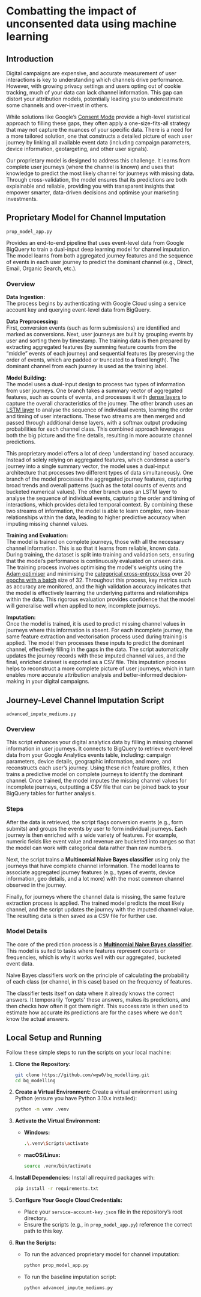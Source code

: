 # Combatting the impact of unconsented data using machine learning

## Introduction

Digital campaigns are expensive, and accurate measurement of user interactions is key to understanding which channels drive performance. However, with growing privacy settings and users opting out of cookie tracking, much of your data can lack channel information. This gap can distort your attribution models, potentially leading you to underestimate some channels and over-invest in others.

While solutions like Google’s [Consent Mode](https://support.google.com/google-ads/answer/10000067?hl=en-GB) provide a high-level statistical approach to filling these gaps, they often apply a one-size-fits-all strategy that may not capture the nuances of your specific data. There is a need for a more tailored solution, one that constructs a detailed picture of each user journey by linking all available event data (including campaign parameters, device information, geotargeting, and other user signals). 

Our proprietary model is designed to address this challenge. It learns from complete user journeys (where the channel is known) and uses that knowledge to predict the most likely channel for journeys with missing data. Through cross-validation, the model ensures that its predictions are both explainable and reliable, providing you with transparent insights that empower smarter, data-driven decisions and optimise your marketing investments.


## Proprietary Model for Channel Imputation

`prop_model_app.py`

Provides an end-to-end pipeline that uses event-level data from Google BigQuery to train a dual-input deep learning model for channel imputation. The model learns from both aggregated journey features and the sequence of events in each user journey to predict the dominant channel (e.g., Direct, Email, Organic Search, etc.).

### Overview

**Data Ingestion:**  
The process begins by authenticating with Google Cloud using a service account key and querying event-level data from BigQuery.

**Data Preprocessing:**  
First, conversion events (such as form submissions) are identified and marked as conversions. Next, user journeys are built by grouping events by user and sorting them by timestamp. The training data is then prepared by extracting aggregated features (by summing feature counts from the “middle” events of each journey) and sequential features (by preserving the order of events, which are padded or truncated to a fixed length). The dominant channel from each journey is used as the training label.

**Model Building:**  
The model uses a dual-input design to process two types of information from user journeys. One branch takes a summary vector of aggregated features, such as counts of events, and processes it with [dense layers](https://datascientest.com/en/dense-neural-networks-understanding-their-structure-and-function) to capture the overall characteristics of the journey. The other branch uses an [LSTM layer](https://en.wikipedia.org/wiki/Long_short-term_memory) to analyse the sequence of individual events, learning the order and timing of user interactions. These two streams are then merged and passed through additional dense layers, with a softmax output producing probabilities for each channel class. This combined approach leverages both the big picture and the fine details, resulting in more accurate channel predictions.

This proprietary model offers a lot of deep 'understanding' based accuracy. Instead of solely relying on aggregated features, which condense a user's journey into a single summary vector, the model uses a dual-input architecture that processes two different types of data simultaneously. One branch of the model processes the aggregated journey features, capturing broad trends and overall patterns (such as the total counts of events and bucketed numerical values). The other branch uses an LSTM layer to analyse the sequence of individual events, capturing the order and timing of interactions, which provides detailed temporal context. By combining these two streams of information, the model is able to learn complex, non-linear relationships within the data, leading to higher predictive accuracy when imputing missing channel values.

**Training and Evaluation:**  
The model is trained on complete journeys, those with all the necessary channel information. This is so that it learns from reliable, known data. During training, the dataset is split into training and validation sets, ensuring that the model’s performance is continuously evaluated on unseen data. The training process involves optimising the model's weights using the [Adam optimiser](https://machinelearningmastery.com/adam-optimization-algorithm-for-deep-learning/) and minimising the [categorical cross-entropy loss](https://www.v7labs.com/blog/cross-entropy-loss-guide) over 20 [epochs with a batch](https://machinelearningmastery.com/difference-between-a-batch-and-an-epoch/) size of 32. Throughout this process, key metrics such as accuracy are monitored, and the high validation accuracy indicates that the model is effectively learning the underlying patterns and relationships within the data. This rigorous evaluation provides confidence that the model will generalise well when applied to new, incomplete journeys.

**Imputation:**  
Once the model is trained, it is used to predict missing channel values in journeys where this information is absent. For each incomplete journey, the same feature extraction and vectorisation process used during training is applied. The model then processes these inputs to predict the dominant channel, effectively filling in the gaps in the data. The script automatically updates the journey records with these imputed channel values, and the final, enriched dataset is exported as a CSV file. This imputation process helps to reconstruct a more complete picture of user journeys, which in turn enables more accurate attribution analysis and better-informed decision-making in your digital campaigns.



## Journey-Level Channel Imputation Script

`advanced_impute_mediums.py`

### Overview

This script enhances your digital analytics data by filling in missing channel information in user journeys. It connects to BigQuery to retrieve event-level data from your Google Analytics events table, including: campaign parameters, device details, geographic information, and more, and reconstructs each user’s journey. Using these rich feature profiles, it then trains a predictive model on complete journeys to identify the dominant channel. Once trained, the model imputes the missing channel values for incomplete journeys, outputting a CSV file that can be joined back to your BigQuery tables for further analysis.

### Steps

After the data is retrieved, the script flags conversion events (e.g., form submits) and groups the events by user to form individual journeys. Each journey is then enriched with a wide variety of features. For example, numeric fields like event value and revenue are bucketed into ranges so that the model can work with categorical data rather than raw numbers.

Next, the script trains a **Multinomial Naive Bayes classifier** using only the journeys that have complete channel information. The model learns to associate aggregated journey features (e.g., types of events, device information, geo details, and a lot more) with the most common channel observed in the journey.

Finally, for journeys where the channel data is missing, the same feature extraction process is applied. The trained model predicts the most likely channel, and the script updates the journey with the imputed channel value. The resulting data is then saved as a CSV file for further use.

### Model Details

The core of the prediction process is a [**Multinomial Naive Bayes classifier**](https://scikit-learn.org/stable/modules/generated/sklearn.naive_bayes.MultinomialNB.html). This model is suited to tasks where features represent counts or frequencies, which is why it works well with our aggregated, bucketed event data.

Naive Bayes classifiers work on the principle of calculating the probability of each class (or channel, in this case) based on the frequency of features.

The classifier tests itself on data where it already knows the correct answers. It temporarily 'forgets' these answers, makes its predictions, and then checks how often it got them right. This success rate is then used to estimate how accurate its predictions are for the cases where we don't know the actual answers.


## Local Setup and Running

Follow these simple steps to run the scripts on your local machine:

1. **Clone the Repository:**
   ```bash
   git clone https://github.com/wgw0/bq_modelling.git
   cd bq_modelling
   ```

2. **Create a Virtual Environment:**
   Create a virtual environment using Python (ensure you have Python 3.10.x installed):
   ```bash
   python -m venv .venv
   ```

3. **Activate the Virtual Environment:**
   - **Windows:**
     ```bash
     .\.venv\Scripts\activate
     ```
   - **macOS/Linux:**
     ```bash
     source .venv/bin/activate
     ```

4. **Install Dependencies:**
   Install all required packages with:
   ```bash
   pip install -r requirements.txt
   ```

5. **Configure Your Google Cloud Credentials:**
   - Place your `service-account-key.json` file in the repository’s root directory.
   - Ensure the scripts (e.g., in `prop_model_app.py`) reference the correct path to this key.

6. **Run the Scripts:**
   - To run the advanced proprietary model for channel imputation:
     ```bash
     python prop_model_app.py
     ```
   - To run the baseline imputation script:
     ```bash
     python advanced_impute_mediums.py
     ```

